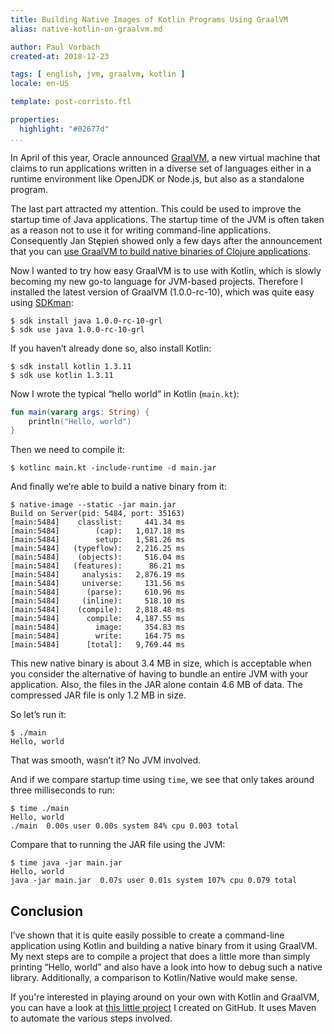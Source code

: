 ```yaml
---
title: Building Native Images of Kotlin Programs Using GraalVM
alias: native-kotlin-on-graalvm.md

author: Paul Vorbach
created-at: 2018-12-23

tags: [ english, jvm, graalvm, kotlin ]
locale: en-US

template: post-corristo.ftl

properties:
  highlight: "#02677d"
...
```


In April of this year, Oracle announced [GraalVM], a new virtual machine that claims to run applications written in a
diverse set of languages either in a runtime environment like OpenJDK or Node.js, but also as a standalone program.

[GraalVM]: https://www.graalvm.org/

The last part attracted my attention. This could be used to improve the startup time of Java applications. The startup
time of the JVM is often taken as a reason not to use it for writing command-line applications. Consequently Jan Stępień
showed only a few days after the announcement that you can
[use GraalVM to build native binaries of Clojure applications][native-clojure].

[native-clojure]: https://www.innoq.com/en/blog/native-clojure-and-graalvm/

Now I wanted to try how easy GraalVM is to use with Kotlin, which is slowly becoming my new go-to language for JVM-based
projects. Therefore I installed the latest version of GraalVM (1.0.0-rc-10), which was quite easy using [SDKman]:

[SDKman]: https://sdkman.io/

~~~
$ sdk install java 1.0.0-rc-10-grl
$ sdk use java 1.0.0-rc-10-grl
~~~

If you haven’t already done so, also install Kotlin:

~~~
$ sdk install kotlin 1.3.11
$ sdk use kotlin 1.3.11
~~~

Now I wrote the typical “hello world” in Kotlin (`main.kt`):

~~~ kotlin
fun main(vararg args: String) {
    println("Hello, world")
}
~~~

Then we need to compile it:

~~~
$ kotlinc main.kt -include-runtime -d main.jar
~~~

And finally we’re able to build a native binary from it:

~~~
$ native-image --static -jar main.jar
Build on Server(pid: 5484, port: 35163)
[main:5484]    classlist:     441.34 ms
[main:5484]        (cap):   1,017.18 ms
[main:5484]        setup:   1,581.26 ms
[main:5484]   (typeflow):   2,216.25 ms
[main:5484]    (objects):     516.04 ms
[main:5484]   (features):      86.21 ms
[main:5484]     analysis:   2,876.19 ms
[main:5484]     universe:     131.56 ms
[main:5484]      (parse):     610.96 ms
[main:5484]     (inline):     518.10 ms
[main:5484]    (compile):   2,818.48 ms
[main:5484]      compile:   4,187.55 ms
[main:5484]        image:     354.83 ms
[main:5484]        write:     164.75 ms
[main:5484]      [total]:   9,769.44 ms
~~~

This new native binary is about 3.4 MB in size, which is acceptable when you consider the alternative of having to
bundle an entire JVM with your application. Also, the files in the JAR alone contain 4.6 MB of data. The compressed JAR
file is only 1.2 MB in size.

So let’s run it:

~~~
$ ./main
Hello, world
~~~

That was smooth, wasn’t it? No JVM involved.

And if we compare startup time using `time`, we see that only takes around three milliseconds to run:

~~~
$ time ./main
Hello, world
./main  0.00s user 0.00s system 84% cpu 0.003 total
~~~

Compare that to running the JAR file using the JVM:

~~~
$ time java -jar main.jar
Hello, world
java -jar main.jar  0.07s user 0.01s system 107% cpu 0.079 total
~~~

## Conclusion

I’ve shown that it is quite easily possible to create a command-line application using Kotlin and building a native
binary from it using GraalVM. My next steps are to compile a project that does a little more than simply printing
“Hello, world” and also have a look into how to debug such a native library. Additionally, a comparison to Kotlin/Native
would make sense.

If you're interested in playing around on your own with Kotlin and GraalVM, you can have a look at
[this little project](https://github.com/pvorb/graalvm-kotlin-native-image-sample) I created on GitHub. It uses Maven to
automate the various steps involved.
